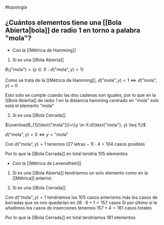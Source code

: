 #topología 

## ¿Cuántos elementos tiene una [[Bola Abierta|bola]] de radio 1 en torno a palabra "mola"?

- Con la [[Métrica de Hamming]]

1. Si es una [[Bola Abierta]]

$B_1(\text{"mola"}) = \{y \in X : d(\text{"mola"}, y) < 1\}$

Como se trata de la [[Métrica de Hamming]], $d(\text{"mola"},y) < 1 \Longleftrightarrow d(\text{"mola"}, y) = 0$

Esto solo se cumple cuando las dos cadenas son iguales, por lo que en la [[Bola Abierta]] de radio 1 en la distancia hamming centrado en "mola" solo está el elemento "mola"

2. Si es una [[Bola Cerrada]]

$\overline{B_{1}(\text{"mola"})}=\{y \in X:d(\text{"mola"}, y) \leq 1\}$

$d(\text{"mola"},y)=0 \Longleftrightarrow y = \text{"mola"}$

Con $d(\text{"mola"},y) = 1$ tenemos $(27 \text{ letras} - 1) \cdot 4 = 104 \text{ casos posibles}$

Por lo que la [[Bola Cerrada]] en total tendría 105 elementos

- Con la [[Métrica de Levensthein]]

1. Si es una [[Bola Abierta]] tendríamos un solo elemento como en la [[Métrica]] anterior.

2. Si es una [[Bola Cerrada]]

Con $d(\text{"mola"},y)=1$ tendríamos los 105 casos anteriores más los casos de borradas que se nos quedarían en $26 \cdot 6 + 1= 157 \text{ casos}$
Si por último si le añadimos los casos de inserciones tenemos $157 + 4 = 161 \text{ casos totales}$

Por lo que la [[Bola Cerrada]] en total tendríamos $161$ elementos


